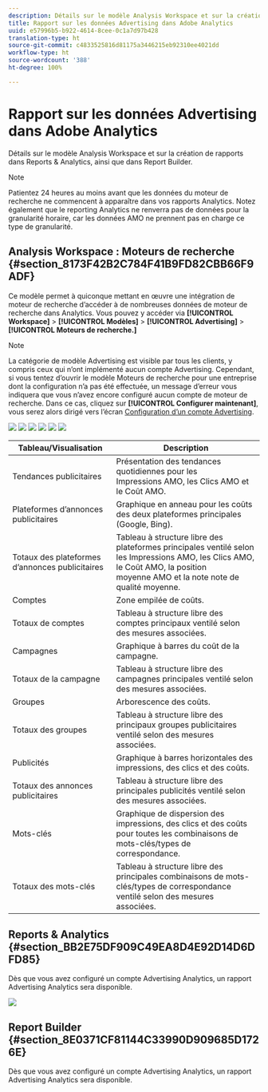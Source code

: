 ```yaml
---
description: Détails sur le modèle Analysis Workspace et sur la création de rapports dans Reports & Analytics, ainsi que dans Report Builder.
title: Rapport sur les données Advertising dans Adobe Analytics
uuid: e57996b5-b922-4614-8cee-0c1a7d97b428
translation-type: ht
source-git-commit: c4833525816d81175a3446215eb92310ee4021dd
workflow-type: ht
source-wordcount: '388'
ht-degree: 100%

---
```



# Rapport sur les données Advertising dans Adobe Analytics

Détails sur le modèle Analysis Workspace et sur la création de rapports dans Reports &amp; Analytics, ainsi que dans Report Builder.

>[!NOTE]
>
>Patientez 24 heures au moins avant que les données du moteur de recherche ne commencent à apparaître dans vos rapports Analytics. Notez également que le reporting Analytics ne renverra pas de données pour la granularité horaire, car les données AMO ne prennent pas en charge ce type de granularité.

## Analysis Workspace : Moteurs de recherche {#section_8173F42B2C784F41B9FD82CBB66F9ADF}

Ce modèle permet à quiconque mettant en œuvre une intégration de moteur de recherche d’accéder à de nombreuses données de moteur de recherche dans Analytics. Vous pouvez y accéder via **[!UICONTROL Workspace]** > **[!UICONTROL Modèles]** > **[!UICONTROL Advertising]** > **[!UICONTROL Moteurs de recherche.]**

>[!NOTE]
>
>La catégorie de modèle Advertising est visible par tous les clients, y compris ceux qui n’ont implémenté aucun compte Advertising. Cependant, si vous tentez d’ouvrir le modèle Moteurs de recherche pour une entreprise dont la configuration n’a pas été effectuée, un message d’erreur vous indiquera que vous n’avez encore configuré aucun compte de moteur de recherche. Dans ce cas, cliquez sur **[!UICONTROL Configurer maintenant]**, vous serez alors dirigé vers l’écran [Configuration d’un compte Advertising](/help/integrate/c-advertising-analytics/c-adanalytics-workflow/aa-create-ad-account.md).

![](assets/aa_aw.png)  ![](assets/aa_aw2.png) ![](assets/aa_aw3.png) ![](assets/aa_aw4.png)  ![](assets/aa_aw5.png) ![](assets/aa_aw6.png)

| Tableau/Visualisation | Description |
|--- |--- |
| Tendances publicitaires | Présentation des tendances quotidiennes pour les Impressions AMO, les Clics AMO et le Coût AMO. |
| Plateformes d’annonces publicitaires | Graphique en anneau pour les coûts des deux plateformes principales (Google, Bing). |
| Totaux des plateformes d’annonces publicitaires | Tableau à structure libre des plateformes principales ventilé selon les Impressions AMO, les Clics AMO, le Coût AMO, la position moyenne AMO et la note note de qualité moyenne. |
| Comptes | Zone empilée de coûts. |
| Totaux de comptes | Tableau à structure libre des comptes principaux ventilé selon des mesures associées. |
| Campagnes | Graphique à barres du coût de la campagne. |
| Totaux de la campagne | Tableau à structure libre des campagnes principales ventilé selon des mesures associées. |
| Groupes | Arborescence des coûts. |
| Totaux des groupes | Tableau à structure libre des principaux groupes publicitaires ventilé selon des mesures associées. |
| Publicités | Graphique à barres horizontales des impressions, des clics et des coûts. |
| Totaux des annonces publicitaires | Tableau à structure libre des principales publicités ventilé selon des mesures associées. |
| Mots-clés | Graphique de dispersion des impressions, des clics et des coûts pour toutes les combinaisons de mots-clés/types de correspondance. |
| Totaux des mots-clés | Tableau à structure libre des principales combinaisons de mots-clés/types de correspondance ventilé selon des mesures associées. |

## Reports &amp; Analytics {#section_BB2E75DF909C49EA8D4E92D14D6DFD85}

Dès que vous avez configuré un compte Advertising Analytics, un rapport Advertising Analytics sera disponible.

![](assets/aa_randa.png)

## Report Builder {#section_8E0371CF81144C33990D909685D1726E}

Dès que vous avez configuré un compte Advertising Analytics, un rapport Advertising Analytics sera disponible.

